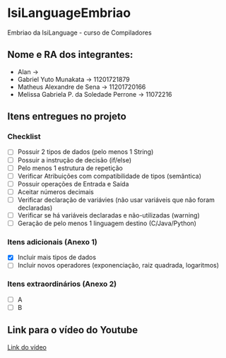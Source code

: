 # IsiLanguageEmbriao
Embriao da IsiLanguage - curso de Compiladores


## Nome e RA dos integrantes:
* Alan -> 
* Gabriel Yuto Munakata -> 11201721879
* Matheus Alexandre de Sena -> 11201720166
* Melissa Gabriela P. da Soledade Perrone -> 11072216

## Itens entregues no projeto

### Checklist
- [ ] Possuir 2 tipos de dados (pelo menos 1 String) 	
- [ ] Possuir a instrução de decisão (if/else)	
- [ ] Pelo menos 1 estrutura de repetição	
- [ ] Verificar Atribuições com compatibilidade de tipos (semântica) 	
- [ ] Possuir operações de Entrada e Saída	
- [ ] Aceitar números decimais 	
- [ ] Verificar declaração de variávies (não usar variáveis que não foram declaradas)	
- [ ] Verificar se há variáveis declaradas e não-utilizadas (warning)	
- [ ] Geração de pelo menos 1 linguagem destino (C/Java/Python)

### Itens adicionais (Anexo 1)
- [X] Incluir mais tipos de dados 
- [ ] Incluir novos operadores (exponenciação, raiz quadrada, logaritmos)

### Itens extraordinários (Anexo 2)
- [ ] A
- [ ] B

## Link para o vídeo do Youtube

[Link do vídeo](http://pudim.com.br)
